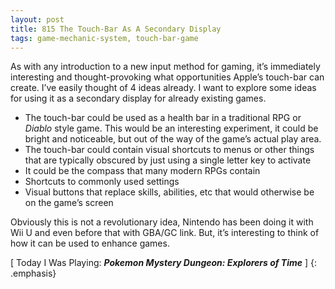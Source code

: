 ```yaml
---
layout: post
title: 815 The Touch-Bar As A Secondary Display
tags: game-mechanic-system, touch-bar-game
---
```

As with any introduction to a new input method for gaming, it’s immediately interesting and thought-provoking what opportunities Apple’s touch-bar can create.  I’ve easily thought of 4 ideas already.  I want to explore some ideas for using it as a secondary display for already existing games.

- The touch-bar could be used as a health bar in a traditional RPG or *Diablo* style game. This would be an interesting experiment, it could be bright and noticeable, but out of the way of the game’s actual play area.
- The touch-bar could contain visual shortcuts to menus or other things that are typically obscured by just using a single letter key to activate
- It could be the compass that many modern RPGs contain
- Shortcuts to commonly used settings
- Visual buttons that replace skills, abilities, etc that would otherwise be on the game’s screen

Obviously this is not a revolutionary idea, Nintendo has been doing it with Wii U and even before that with GBA/GC link.  But, it’s interesting to think of how it can be used to enhance games.

[ Today I Was Playing: ***Pokemon Mystery Dungeon: Explorers of Time*** ]
{: .emphasis}


